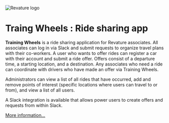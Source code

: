 ![Revature logo](https://github.com/rideshare1707/rideshare/blob/5524c2c8a960bd00cf48119762b1e3890a258004/rideshare/src/main/webapp/static/images/rev-brand.png)


# Traing Wheels : Ride sharing app

**Training Wheels** is a ride sharing application for Revature associates. All associates can log in via Slack and submit requests to organize travel plans with their co-workers. A user who wants to offer rides can register a car with their account and submit a ride offer. Offers consist of a departure time, a starting location, and a destination. Any associates who need a ride can coordinate with drivers who have made an offer via Training Wheels.

Administrators can view a list of all rides that have occurred, add and remove points of interest (specific locations where users can travel to or from), and view a list of all users.

A Slack integration is available that allows power users to create offers and requests from within Slack.

[More information...](https://github.com/rideshare1707/rideshare/wiki)
